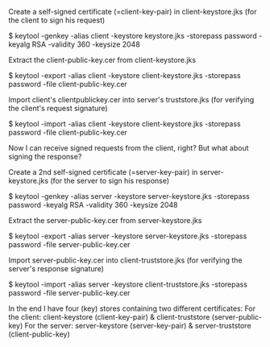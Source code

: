 Create a self-signed certificate (=client-key-pair) in client-keystore.jks (for the client to sign his request)

$ keytool -genkey -alias client -keystore keystore.jks -storepass password  -keyalg RSA -validity 360 -keysize 2048

Extract the client-public-key.cer from client-keystore.jks

$ keytool -export -alias client -keystore client-keystore.jks  -storepass password -file client-public-key.cer

Import client's clientpublickey.cer into server's truststore.jks (for verifying the client's request signature)

$ keytool -import -alias client -keystore client-keystore.jks -storepass password -file client-public-key.cer

Now I can receive signed requests from the client, right? But what about signing the response?

Create a 2nd self-signed certificate (=server-key-pair) in server-keystore.jks (for the server to sign his response)

$ keytool -genkey -alias server -keystore server-keystore.jks -storepass password  -keyalg RSA -validity 360 -keysize 2048

Extract the server-public-key.cer from server-keystore.jks

$ keytool -export -alias server -keystore server-keystore.jks -storepass password -file server-public-key.cer

Import server-public-key.cer into client-truststore.jks (for verifying the server's response signature)

$ keytool -import -alias server -keystore client-truststore.jks -storepass password -file server-public-key.cer

In the end I have four (key) stores containing two different certificates:
For the client: client-keystore (client-key-pair) & client-truststore (server-public-key)
For the server: server-keystore (server-key-pair) & server-truststore (client-public-key)
